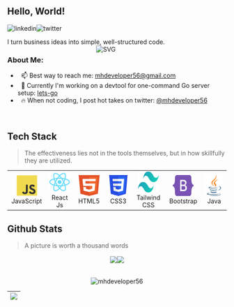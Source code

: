 ## Hello, World! 
<a href='https://www.linkedin.com/in/mhdeveloper56/'><img align='left' alt="linkedin" src="https://raw.githubusercontent.com/mhdeveloper56/mhdeveloper56/bce3be852b937b2e3bd0dd8f078abb565c0dacca/assets/linkedin.svg" height='18px'/></a>
<a href='https://twitter.com/mhdeveloper56/'><img align='left' alt="twitter" src="https://raw.githubusercontent.com/mhdeveloper56/mhdeveloper56/bce3be852b937b2e3bd0dd8f078abb565c0dacca/assets/twitter.svg" height='18px'/></a>
<br/>

I turn business ideas into simple, well-structured code. 
<img align="right" alt="SVG" src="https://raw.githubusercontent.com/mhdeveloper56/mhdeveloper56/bce3be852b937b2e3bd0dd8f078abb565c0dacca/assets/developer.svg" width="300px"/>

### About Me:

-  &nbsp; 📫 Best way to reach me: [mhdeveloper56@gmail.com](mailto:mhdeveloper56@gmail.com) 
-  &nbsp; 🔭 Currently I'm working on a devtool for one-command Go server setup: [lets-go](https://github.com/mhdeveloper56/stream-vibe)
-  &nbsp; 🔥 When not coding, I post hot takes on twitter: [@mhdeveloper56](https://twitter.com/mhdeveloper56)

<br/>

<h2 align="left">Tech Stack</h2>

> The effectiveness lies not in the tools themselves, but in how skillfully they are utilized.

<table>
  <tr>
    <td align="center" width="96">
      <a>
        <img src="./tech/javascript.svg" width="48" height="48" alt="JavaScript" />
      </a>
      <br>JavaScript
    </td>
    <td align="center" width="96">
      <a>
        <img src="./tech/react.svg" width="48" height="48" alt="TypeScript" />
      </a>
      <br>React Js
    </td>
    <td align="center" width="96">
      <a>
        <img src="./tech/html.svg" width="48" height="48" alt="Nodejs" />
      </a>
      <br>HTML5
    </td>
    <td align="center" width="96">
      <a>
        <img src="./tech/CSS.svg" width="48" height="48" alt="React" />
      </a>
      <br>CSS3
    </td>
    <td align="center" width="96">
      <a>
        <img src="./tech/tailwindcss.svg" width="48" height="48" alt="PostgreSQL" />
      </a>
      <br>Tailwind CSS
    </td>
    <td align="center" width="96">
      <a>
        <img src="./tech/bootstrap.svg" width="48" height="48" alt="MySQL" />
      </a>
      <br>Bootstrap
    </td>    
    <td align="center" width="96">
      <a>
        <img src="./tech/java.svg" width="48" height="48" alt="Java" />
      </a>
      <br>Java
    </td>
  </tr>
</table>

<h2 align="left">Github Stats</h2>

> A picture is worth a thousand words



<div align="center">
<div style="display: flex; justify-content: center;">
<a >
  <img height=200 align="center" src="https://github-readme-stats-five-zeta-52.vercel.app/api?username=mhdeveloper56&show_icons=true&hide_border=false&theme=transparent&hide_rank=true" />
</a>
<a >
  <img height=200 align="center" src="https://github-readme-stats-five-zeta-52.vercel.app/api/top-langs/?username=mhdeveloper56&theme=transparent&layout=compact&hide_border=false&exclude_repo=the-questioner,github-readme-stats,github-readme-activity-graph,github-readme-streak-stats,IP&hide=css,Handlebars,NSIS" />
</a>
</div>
</div>
</br>

<p align="center"><img align="center" src="https://github-readme-streak-stats-zeta-opal.vercel.app/?user=mhdeveloper56&theme=transparent" alt="mhdeveloper56" /></p>

| <picture><source srcset="https://github-readme-activity-graph-two-tau.vercel.app/graph?username=mhdeveloper56&theme=tokyo-night&custom_title=Hamza's%20Contribution%20Graph&hide_border=true&bg_color=0F1216" media="(prefers-color-scheme: dark)" /><source srcset="https://github-readme-activity-graph-two-tau.vercel.app/graph?username=mhdeveloper56&theme=minimal&custom_title=Hamza's%20Contribution%20Graph" media="(prefers-color-scheme: light), (prefers-color-scheme: no-preference)" /><img src="https://github-readme-activity-graph-two-tau.vercel.app/graph?username=mhdeveloper56&theme=minimal&custom_title=Hamza's%20Contribution%20Graph" /></picture> |
|:------------------------------------------------------------------------------------------------------------------------------------------------------------------------------------------------------------------------------------------------------------------------------------------------------------------------------------------------------------------------------------------------------------------------------------------------------------------------------------------:|
